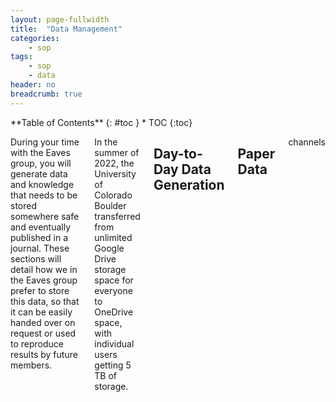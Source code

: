 ```yaml
---
layout: page-fullwidth
title:  "Data Management"
categories:
    - sop
tags:
    - sop
    - data
header: no
breadcrumb: true
---
```

<div class="row">
<div class="medium-4 medium-push-8 columns" markdown="1">
<div class="panel radius" markdown="1">
**Table of Contents**
{: #toc }
*  TOC
{:toc}
</div>
</div><!-- /.medium-4.columns -->

<div class="medium-8 medium-pull-4 columns" markdown="1">

During your time with the Eaves group, you will generate data and knowledge that needs to be stored somewhere safe and eventually published in a journal. These sections will detail how we in the Eaves group prefer to store this data, so that it can be easily handed over on request or used to reproduce results by future members.

In the summer of 2022, the University of Colorado Boulder transferred from unlimited Google Drive storage space for everyone to OneDrive space, with individual users getting 5 TB of storage.


## Day-to-Day Data Generation


## Paper Data

channels



